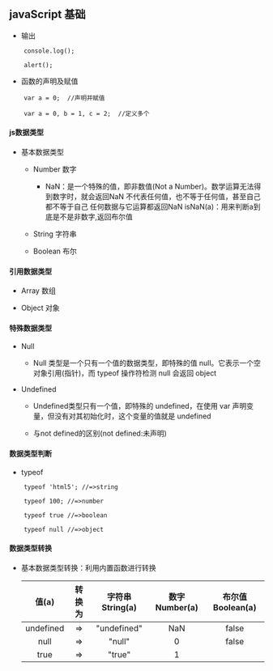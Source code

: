 ## javaScript 基础

- 输出

```
    console.log();

    alert();
```

- 函数的声明及赋值

```
    var a = 0;  //声明并赋值

    var a = 0, b = 1, c = 2;  //定义多个

```
 
#### js数据类型

- 基本数据类型
   - Number  数字
        + NaN：是一个特殊的值，即非数值(Not a Number)。数学运算无法得到数字时，就会返回NaN
            不代表任何值，也不等于任何值，甚至自己都不等于自己
            任何数据与它运算都返回NaN
            isNaN(a)：用来判断a到底是不是非数字,返回布尔值

    - String  字符串

    - Boolean   布尔

#### 引用数据类型

- Array  数组

- Object  对象


#### 特殊数据类型

- Null
    + Null 类型是一个只有一个值的数据类型，即特殊的值 null。它表示一个空对象引用(指针)，而 typeof 操作符检测 null 会返回 object

- Undefined 
    + Undefined类型只有一个值，即特殊的 undefined，在使用 var 声明变量，但没有对其初始化时，这个变量的值就是 undefined

    + 与not defined的区别(not defined:未声明)


#### 数据类型判断

- typeof

```
    typeof 'html5'; //=>string

    typeof 100; //=>number

    typeof true //=>boolean

    typeof null //=>object
```

#### 数据类型转换

- 基本数据类型转换：利用内置函数进行转换

    |    值(a)    | 转换为   |  字符串String(a)  | 数字Number(a)| 布尔值Boolean(a) |
    | :--------:  | :-----:  | :----:  |  :------: |  :------: |
    | undefined   | =>   |   "undefined"     |      NaN       |       false       |
    | null        |   =>   |   "null"   |      0        |        false           |
    | true        |    =>   |  "true"  |       1       |               |
